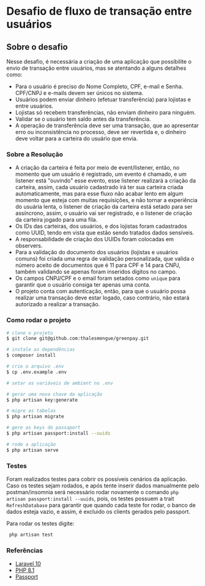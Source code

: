 # Desafio de fluxo de transação entre usuários

## Sobre o desafio

Nesse desafio, é necessária a criação de uma aplicação que possibilite o envio de transação entre usuários,
mas se atentando a alguns detalhes como:

- Para o usuário é preciso do Nome Completo, CPF, e-mail e Senha. CPF/CNPJ e e-mails devem ser únicos no sistema.
- Usuários podem enviar dinheiro (efetuar transferência) para lojistas e entre usuários.
- Lojistas só recebem transferências, não enviam dinheiro para ninguém.
- Validar se o usuário tem saldo antes da transferência.
- A operação de transferência deve ser uma transação, que ao apresentar erro ou inconsistência no processo, deve ser revertida e, 
o dinheiro deve voltar para a carteira do usuário que envia.

### Sobre a Resolução

- A criação da carteira é feita por meio de event/listener, então, no momento que um usuário é registrado,
  um evento é chamado, e um listener está "ouvindo" esse evento, esse listener realizará a criação da carteira,
  assim, cada usuário cadastrado irá ter sua carteira criada automaticamente, mas para esse fluxo não acabar lento em
  algum momento
  que esteja com muitas requisições, e não tornar a experiência do usuária lenta, o listener de criação da carteira está
  setado para
  ser assíncrono, assim, o usuário vai ser registrado, e o listener de criação da carteira jogado para uma fila.
- Os IDs das carteiras, dos usuários, e dos lojistas foram cadastrados como UUID, tendo em vista que estão sendo
tratados dados sensíveis.
- A responsabilidade de criação dos UUIDs foram colocadas em observers.
- Para a validação do documento dos usuários (lojistas e usuários comuns) foi criada uma regra de validação personalizada,
  que valida o número aceito de documentos que é 11 para CPF e 14 para CNPJ, também validando se apenas foram inseridos
  dígitos no campo.
- Os campos CNPJ/CPF e o email foram setados como ```unique``` para garantir que o usuário consiga ter apenas uma conta.
- O projeto conta com autenticação, então, para que o usuário possa realizar uma transação deve estar logado, caso contrário,
  não estará autorizado a realizar a transação.

### Como rodar o projeto
```bash
# clone o projeto
$ git clone git@github.com:thalesmengue/greenpay.git

# instale as dependências
$ composer install

# crie o arquivo .env
$ cp .env.example .env

# setar as variáveis de ambient no .env

# gerar uma nova chave da aplicação
$ php artisan key:generate

# migre as tabelas
$ php artisan migrate

# gere as keys do passaport
$ php artisan passport:install --uuids

# rode a aplicação
$ php artisan serve
```

### Testes
Foram realizados testes para cobrir os possíveis cenários da aplicação.
Caso os testes sejam rodados, e após tente inserir dados manualmente pelo postman/insomnia será necessário rodar novamente
o comando ```php artisan passport:install --uuids```, pois, os testes possuem a trait ```RefreshDatabase``` para garantir
que quando cada teste for rodar, o banco de dados esteja vazio, e assim, é excluido os clients gerados pelo passport.

Para rodar os testes digite:
```bash
 php artisan test
```

### Referências
- [Laravel 10](https://laravel.com/docs/10.x/installation)
- [PHP 8.1](https://www.php.net/)
- [Passport](https://laravel.com/docs/10.x/passport)
